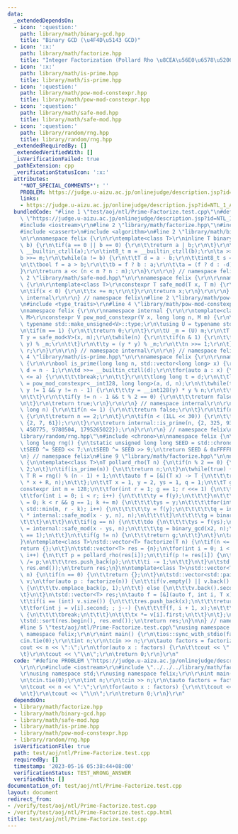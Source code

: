 ```yaml
---
data:
  _extendedDependsOn:
  - icon: ':question:'
    path: library/math/binary-gcd.hpp
    title: "Binary GCD (\u4F4D\u5143 GCD)"
  - icon: ':x:'
    path: library/math/factorize.hpp
    title: "Integer Factorization (Pollard Rho \u8CEA\u56E0\u6578\u5206\u89E3)"
  - icon: ':x:'
    path: library/math/is-prime.hpp
    title: library/math/is-prime.hpp
  - icon: ':question:'
    path: library/math/pow-mod-constexpr.hpp
    title: library/math/pow-mod-constexpr.hpp
  - icon: ':question:'
    path: library/math/safe-mod.hpp
    title: library/math/safe-mod.hpp
  - icon: ':question:'
    path: library/random/rng.hpp
    title: library/random/rng.hpp
  _extendedRequiredBy: []
  _extendedVerifiedWith: []
  _isVerificationFailed: true
  _pathExtension: cpp
  _verificationStatusIcon: ':x:'
  attributes:
    '*NOT_SPECIAL_COMMENTS*': ''
    PROBLEM: https://judge.u-aizu.ac.jp/onlinejudge/description.jsp?id=NTL_1_A
    links:
    - https://judge.u-aizu.ac.jp/onlinejudge/description.jsp?id=NTL_1_A
  bundledCode: "#line 1 \"test/aoj/ntl/Prime-Factorize.test.cpp\"\n#define PROBLEM\
    \ \"https://judge.u-aizu.ac.jp/onlinejudge/description.jsp?id=NTL_1_A\"\r\n\r\n\
    #include <iostream>\r\n#line 2 \"library/math/factorize.hpp\"\n#include <vector>\n\
    #include <cassert>\n#include <algorithm>\n#line 2 \"library/math/binary-gcd.hpp\"\
    \n\r\nnamespace felix {\r\n\r\ntemplate<class T>\r\ninline T binary_gcd(T a, T\
    \ b) {\r\n\tif(a == 0 || b == 0) {\r\n\t\treturn a | b;\r\n\t}\r\n\tint8_t n =\
    \ __builtin_ctzll(a);\r\n\tint8_t m = __builtin_ctzll(b);\r\n\ta >>= n;\r\n\t\
    b >>= m;\r\n\twhile(a != b) {\r\n\t\tT d = a - b;\r\n\t\tint8_t s = __builtin_ctzll(d);\r\
    \n\t\tbool f = a > b;\r\n\t\tb = f ? b : a;\r\n\t\ta = (f ? d : -d) >> s;\r\n\t\
    }\r\n\treturn a << (n < m ? n : m);\r\n}\r\n\r\n} // namespace felix\r\n#line\
    \ 2 \"library/math/safe-mod.hpp\"\n\r\nnamespace felix {\r\n\r\nnamespace internal\
    \ {\r\n\r\ntemplate<class T>\r\nconstexpr T safe_mod(T x, T m) {\r\n\tx %= m;\r\
    \n\tif(x < 0) {\r\n\t\tx += m;\r\n\t}\r\n\treturn x;\r\n}\r\n\r\n} // namespace\
    \ internal\r\n\r\n} // namespace felix\n#line 2 \"library/math/pow-mod-constexpr.hpp\"\
    \n#include <type_traits>\r\n#line 4 \"library/math/pow-mod-constexpr.hpp\"\n\r\
    \nnamespace felix {\r\n\r\nnamespace internal {\r\n\r\ntemplate<class V, class\
    \ M>\r\nconstexpr V pow_mod_constexpr(V x, long long n, M m) {\r\n\tusing T =\
    \ typename std::make_unsigned<V>::type;\r\n\tusing U = typename std::make_unsigned<M>::type;\r\
    \n\tif(m == 1) {\r\n\t\treturn 0;\r\n\t}\r\n\tU _m = (U) m;\r\n\tT r = 1;\r\n\t\
    T y = safe_mod<V>(x, m);\r\n\twhile(n) {\r\n\t\tif(n & 1) {\r\n\t\t\tr = (r *\
    \ y) % _m;\r\n\t\t}\r\n\t\ty = (y * y) % _m;\r\n\t\tn >>= 1;\r\n\t}\r\n\treturn\
    \ r;\r\n}\r\n\r\n} // namespace internal\r\n\r\n} // namespace felix\r\n#line\
    \ 4 \"library/math/is-prime.hpp\"\n\r\nnamespace felix {\r\n\r\nnamespace internal\
    \ {\r\n\r\nbool is_prime(long long n, std::vector<long long> x) {\r\n\tlong long\
    \ d = n - 1;\r\n\td >>= __builtin_ctzll(d);\r\n\tfor(auto a : x) {\r\n\t\tif(n\
    \ <= a) {\r\n\t\t\tbreak;\r\n\t\t}\r\n\t\tlong long t = d;\r\n\t\tlong long y\
    \ = pow_mod_constexpr<__int128, long long>(a, d, n);\r\n\t\twhile(t != n - 1 &&\
    \ y != 1 && y != n - 1) {\r\n\t\t\ty = __int128(y) * y % n;\r\n\t\t\tt <<= 1;\r\
    \n\t\t}\r\n\t\tif(y != n - 1 && t % 2 == 0) {\r\n\t\t\treturn false;\r\n\t\t}\r\
    \n\t}\r\n\treturn true;\r\n}\r\n\r\n} // namespace internal\r\n\r\nbool is_prime(long\
    \ long n) {\r\n\tif(n <= 1) {\r\n\t\treturn false;\r\n\t}\r\n\tif(n % 2 == 0)\
    \ {\r\n\t\treturn n == 2;\r\n\t}\r\n\tif(n < (1LL << 30)) {\r\n\t\treturn internal::is_prime(n,\
    \ {2, 7, 61});\r\n\t}\r\n\treturn internal::is_prime(n, {2, 325, 9375, 28178,\
    \ 450775, 9780504, 1795265022});\r\n}\r\n\r\n} // namespace felix\n#line 2 \"\
    library/random/rng.hpp\"\n#include <chrono>\n\nnamespace felix {\n\ninline unsigned\
    \ long long rng() {\n\tstatic unsigned long long SEED = std::chrono::steady_clock::now().time_since_epoch().count();\n\
    \tSEED ^= SEED << 7;\n\tSEED ^= SEED >> 9;\n\treturn SEED & 0xFFFFFFFFULL;\n}\n\
    \n} // namespace felix\n#line 9 \"library/math/factorize.hpp\"\n\nnamespace felix\
    \ {\n\ntemplate<class T>\nT pollard_rho(T n) {\n\tif(n % 2 == 0) {\n\t\treturn\
    \ 2;\n\t}\n\tif(is_prime(n)) {\n\t\treturn n;\n\t}\n\twhile(true) {\n\t\tconst\
    \ T R = rng() % (n - 1) + 1;\n\t\tauto f = [&](T x) -> T {\n\t\t\treturn internal::safe_mod<__int128>(__int128(x)\
    \ * x + R, n);\n\t\t};\n\t\tT x = 1, y = 2, ys = 1, q = 1;\n\t\tT g = 1;\n\t\t\
    constexpr int m = 128;\n\t\tfor(int r = 1; g == 1; r <<= 1) {\n\t\t\tx = y;\n\t\
    \t\tfor(int i = 0; i < r; i++) {\n\t\t\t\ty = f(y);\n\t\t\t}\n\t\t\tfor(int k\
    \ = 0; k < r && g == 1; k += m) {\n\t\t\t\tys = y;\n\t\t\t\tfor(int i = 0; i <\
    \ std::min(m, r - k); i++) {\n\t\t\t\t\ty = f(y);\n\t\t\t\t\tq = internal::safe_mod<__int128>(__int128(q)\
    \ * internal::safe_mod(x - y, n), n);\n\t\t\t\t}\n\t\t\t\tg = binary_gcd(q, n);\n\
    \t\t\t}\n\t\t}\n\t\tif(g == n) {\n\t\t\tdo {\n\t\t\t\tys = f(ys);\n\t\t\t\tT x2\
    \ = internal::safe_mod(x - ys, n);\n\t\t\t\tg = binary_gcd(x2, n);\n\t\t\t} while(g\
    \ == 1);\n\t\t}\n\t\tif(g != n) {\n\t\t\treturn g;\n\t\t}\n\t}\n\tassert(false);\n\
    }\n\ntemplate<class T>\nstd::vector<T> factorize(T n) {\n\tif(n <= 1) {\n\t\t\
    return {};\n\t}\n\tstd::vector<T> res = {n};\n\tfor(int i = 0; i < (int) res.size();\
    \ i++) {\n\t\tT p = pollard_rho(res[i]);\n\t\tif(p != res[i]) {\n\t\t\tres[i]\
    \ /= p;\n\t\t\tres.push_back(p);\n\t\t\ti -= 1;\n\t\t}\n\t}\n\tstd::sort(res.begin(),\
    \ res.end());\n\treturn res;\n}\n\ntemplate<class T>\nstd::vector<T> get_divisors(T\
    \ n) {\n\tif(n == 0) {\n\t\treturn {};\n\t}\n\tstd::vector<std::pair<T, int>>\
    \ v;\n\tfor(auto p : factorize(n)) {\n\t\tif(v.empty() || v.back().first != p)\
    \ {\n\t\t\tv.emplace_back(p, 1);\n\t\t} else {\n\t\t\tv.back().second += 1;\n\t\
    \t}\n\t}\n\tstd::vector<T> res;\n\tauto f = [&](auto f, int i, T x) -> void {\n\
    \t\tif(i == (int) v.size()) {\n\t\t\tres.push_back(x);\n\t\t\treturn;\n\t\t}\n\
    \t\tfor(int j = v[i].second; ; j--) {\n\t\t\tf(f, i + 1, x);\n\t\t\tif(j == 0)\
    \ {\n\t\t\t\tbreak;\n\t\t\t}\n\t\t\tx *= v[i].first;\n\t\t}\n\t};\n\tf(f, 0, 1);\n\
    \tstd::sort(res.begin(), res.end());\n\treturn res;\n}\n\n} // namespace felix\n\
    #line 5 \"test/aoj/ntl/Prime-Factorize.test.cpp\"\nusing namespace std;\r\nusing\
    \ namespace felix;\r\n\r\nint main() {\r\n\tios::sync_with_stdio(false);\r\n\t\
    cin.tie(0);\r\n\tint n;\r\n\tcin >> n;\r\n\tauto factors = factorize(n);\r\n\t\
    cout << n << \":\";\r\n\tfor(auto x : factors) {\r\n\t\tcout << \" \" << x;\r\n\
    \t}\r\n\tcout << \"\\n\";\r\n\treturn 0;\r\n}\r\n"
  code: "#define PROBLEM \"https://judge.u-aizu.ac.jp/onlinejudge/description.jsp?id=NTL_1_A\"\
    \r\n\r\n#include <iostream>\r\n#include \"../../../library/math/factorize.hpp\"\
    \r\nusing namespace std;\r\nusing namespace felix;\r\n\r\nint main() {\r\n\tios::sync_with_stdio(false);\r\
    \n\tcin.tie(0);\r\n\tint n;\r\n\tcin >> n;\r\n\tauto factors = factorize(n);\r\
    \n\tcout << n << \":\";\r\n\tfor(auto x : factors) {\r\n\t\tcout << \" \" << x;\r\
    \n\t}\r\n\tcout << \"\\n\";\r\n\treturn 0;\r\n}\r\n"
  dependsOn:
  - library/math/factorize.hpp
  - library/math/binary-gcd.hpp
  - library/math/safe-mod.hpp
  - library/math/is-prime.hpp
  - library/math/pow-mod-constexpr.hpp
  - library/random/rng.hpp
  isVerificationFile: true
  path: test/aoj/ntl/Prime-Factorize.test.cpp
  requiredBy: []
  timestamp: '2023-05-16 05:38:44+08:00'
  verificationStatus: TEST_WRONG_ANSWER
  verifiedWith: []
documentation_of: test/aoj/ntl/Prime-Factorize.test.cpp
layout: document
redirect_from:
- /verify/test/aoj/ntl/Prime-Factorize.test.cpp
- /verify/test/aoj/ntl/Prime-Factorize.test.cpp.html
title: test/aoj/ntl/Prime-Factorize.test.cpp
---
```

